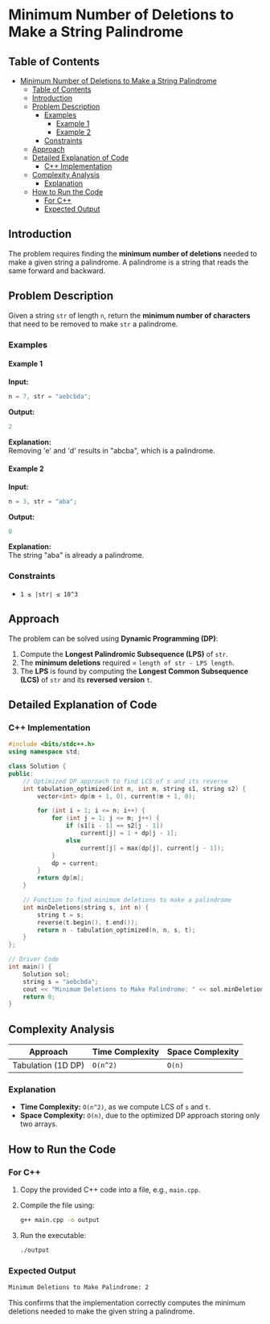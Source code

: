 # Minimum Number of Deletions to Make a String Palindrome

## Table of Contents

- [Minimum Number of Deletions to Make a String Palindrome](#minimum-number-of-deletions-to-make-a-string-palindrome)
  - [Table of Contents](#table-of-contents)
  - [Introduction](#introduction)
  - [Problem Description](#problem-description)
    - [Examples](#examples)
      - [Example 1](#example-1)
      - [Example 2](#example-2)
    - [Constraints](#constraints)
  - [Approach](#approach)
  - [Detailed Explanation of Code](#detailed-explanation-of-code)
    - [C++ Implementation](#c-implementation)
  - [Complexity Analysis](#complexity-analysis)
    - [Explanation](#explanation)
  - [How to Run the Code](#how-to-run-the-code)
    - [For C++](#for-c)
    - [Expected Output](#expected-output)

## Introduction

The problem requires finding the **minimum number of deletions** needed to make a given string a palindrome. A palindrome is a string that reads the same forward and backward.

## Problem Description

Given a string `str` of length `n`, return the **minimum number of characters** that need to be removed to make `str` a palindrome.

### Examples

#### Example 1

**Input:**

```cpp
n = 7, str = "aebcbda";
```

**Output:**

```cpp
2
```

**Explanation:**  
Removing 'e' and 'd' results in "abcba", which is a palindrome.

#### Example 2

**Input:**

```cpp
n = 3, str = "aba";
```

**Output:**

```cpp
0
```

**Explanation:**  
The string "aba" is already a palindrome.

### Constraints

- `1 ≤ |str| ≤ 10^3`

## Approach

The problem can be solved using **Dynamic Programming (DP)**:

1. Compute the **Longest Palindromic Subsequence (LPS)** of `str`.
2. The **minimum deletions** required = `length of str - LPS length`.
3. The **LPS** is found by computing the **Longest Common Subsequence (LCS)** of `str` and its **reversed version** `t`.

## Detailed Explanation of Code

### C++ Implementation

```cpp
#include <bits/stdc++.h>
using namespace std;

class Solution {
public:
    // Optimized DP approach to find LCS of s and its reverse
    int tabulation_optimized(int n, int m, string s1, string s2) {
        vector<int> dp(m + 1, 0), current(m + 1, 0);

        for (int i = 1; i <= n; i++) {
            for (int j = 1; j <= m; j++) {
                if (s1[i - 1] == s2[j - 1])
                    current[j] = 1 + dp[j - 1];
                else
                    current[j] = max(dp[j], current[j - 1]);
            }
            dp = current;
        }
        return dp[m];
    }

    // Function to find minimum deletions to make a palindrome
    int minDeletions(string s, int n) {
        string t = s;
        reverse(t.begin(), t.end());
        return n - tabulation_optimized(n, n, s, t);
    }
};

// Driver Code
int main() {
    Solution sol;
    string s = "aebcbda";
    cout << "Minimum Deletions to Make Palindrome: " << sol.minDeletions(s, s.size()) << endl;
    return 0;
}
```

## Complexity Analysis

| Approach           | Time Complexity | Space Complexity |
| ------------------ | --------------- | ---------------- |
| Tabulation (1D DP) | `O(n^2)`        | `O(n)`           |

### Explanation

- **Time Complexity:** `O(n^2)`, as we compute LCS of `s` and `t`.
- **Space Complexity:** `O(n)`, due to the optimized DP approach storing only two arrays.

## How to Run the Code

### For C++

1. Copy the provided C++ code into a file, e.g., `main.cpp`.
2. Compile the file using:

   ```sh
   g++ main.cpp -o output
   ```

3. Run the executable:

   ```sh
   ./output
   ```

### Expected Output

```sh
Minimum Deletions to Make Palindrome: 2
```

This confirms that the implementation correctly computes the minimum deletions needed to make the given string a palindrome.
